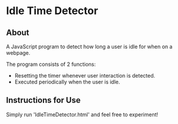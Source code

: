 # Idle Time Detector

## About

A JavaScript program to detect how long a user is idle for when on a webpage.

The program consists of 2 functions:

- Resetting the timer whenever user interaction is detected.
- Executed periodically when the user is idle. 

## Instructions for Use

Simply run 'IdleTimeDetector.html' and feel free to experiment!